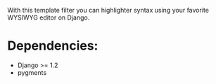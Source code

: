 With this template filter you can highlighter syntax using your favorite WYSIWYG editor on Django.

Dependencies:
===

  - Django >= 1.2
  - pygments